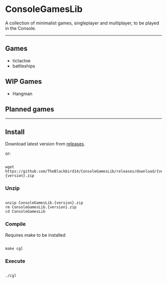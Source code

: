 # ConsoleGamesLib

A collection of minimalist games, singleplayer and multiplayer, to be played in the Console.

---

## Games

- tictactoe
- battleships

## WIP Games

- Hangman

## Planned games

---

## Install

Download latest version from [releases](https://github.com/TheBlackbird14/ConsoleGamesLib/releases).

or:

```

wget https://github.com/TheBlackbird14/ConsoleGamesLib/releases/download/{version}/ConsoleGamesLib.{version}.zip

```

### Unzip

```

unzip ConsoleGamesLib.{version}.zip
rm ConsoleGamesLib.{version}.zip
cd ConsoleGamesLib

```

### Compile

Requires make to be installed

```

make cgl

```

### Execute

```

./cgl

```
